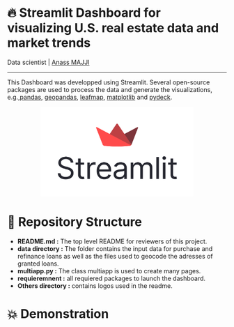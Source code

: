 # 🔥 Streamlit Dashboard for visualizing U.S. real estate data and market trends
Data scientist | [Anass MAJJI](https://www.linkedin.com/in/anass-majji-729773157/)
***

This Dashboard was developped using Streamlit. Several open-source packages are used to process the data and generate the visualizations, e.g.,[pandas](https://pandas.pydata.org/), [geopandas](https://geopandas.org), [leafmap](https://leafmap.org), [matplotlib](https://matplotlib.org/) and [pydeck](https://deckgl.readthedocs.io).



<p align="center">
 <img src="streamlit.png" width="350" />
</p>

# 🚀 Repository Structure

- **README.md :** The top level README for reviewers of this project.
- **data directory :**  The folder contains the input data for purchase and refinance loans as well as the files used to geocode the adresses of granted loans. 
- **multiapp.py :** The class multiapp is used to create many pages.
- **requieremnent :** all requiered packages to launch the dashboard. 
- **Others directory :** contains logos used in the readme.  

# 💥 Demonstration 

